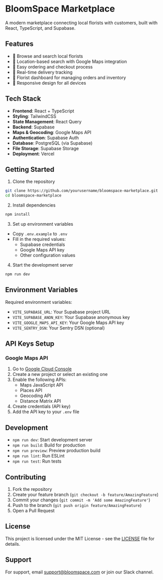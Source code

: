 # BloomSpace Marketplace

A modern marketplace connecting local florists with customers, built with React, TypeScript, and Supabase.

## Features

- 🌺 Browse and search local florists
- 📍 Location-based search with Google Maps integration
- 🛒 Easy ordering and checkout process
- 🚚 Real-time delivery tracking
- 💐 Florist dashboard for managing orders and inventory
- 📱 Responsive design for all devices

## Tech Stack

- **Frontend**: React + TypeScript
- **Styling**: TailwindCSS
- **State Management**: React Query
- **Backend**: Supabase
- **Maps & Geocoding**: Google Maps API
- **Authentication**: Supabase Auth
- **Database**: PostgreSQL (via Supabase)
- **File Storage**: Supabase Storage
- **Deployment**: Vercel

## Getting Started

1. Clone the repository
```bash
git clone https://github.com/yourusername/bloomspace-marketplace.git
cd bloomspace-marketplace
```

2. Install dependencies
```bash
npm install
```

3. Set up environment variables
- Copy `.env.example` to `.env`
- Fill in the required values:
  - Supabase credentials
  - Google Maps API key
  - Other configuration values

4. Start the development server
```bash
npm run dev
```

## Environment Variables

Required environment variables:

- `VITE_SUPABASE_URL`: Your Supabase project URL
- `VITE_SUPABASE_ANON_KEY`: Your Supabase anonymous key
- `VITE_GOOGLE_MAPS_API_KEY`: Your Google Maps API key
- `VITE_SENTRY_DSN`: Your Sentry DSN (optional)

## API Keys Setup

### Google Maps API

1. Go to [Google Cloud Console](https://console.cloud.google.com)
2. Create a new project or select an existing one
3. Enable the following APIs:
   - Maps JavaScript API
   - Places API
   - Geocoding API
   - Distance Matrix API
4. Create credentials (API key)
5. Add the API key to your `.env` file

## Development

- `npm run dev`: Start development server
- `npm run build`: Build for production
- `npm run preview`: Preview production build
- `npm run lint`: Run ESLint
- `npm run test`: Run tests

## Contributing

1. Fork the repository
2. Create your feature branch (`git checkout -b feature/AmazingFeature`)
3. Commit your changes (`git commit -m 'Add some AmazingFeature'`)
4. Push to the branch (`git push origin feature/AmazingFeature`)
5. Open a Pull Request

## License

This project is licensed under the MIT License - see the [LICENSE](LICENSE) file for details.

## Support

For support, email support@bloomspace.com or join our Slack channel.
